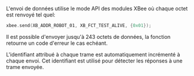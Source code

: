 [order]:       # (4)
[title]:       # (Envoi de données)
[description]: # (Implémentation de l'envoi de données)

L'envoi de données utilise le mode API des modules XBee où chaque octet est renvoyé tel quel:
```cpp
xbee.send(XB_ADDR_ROBOT_01, XB_FCT_TEST_ALIVE, {0x01});
```

Il est possible d'envoyer jusqu'à 243 octets de données, la fonction retourne un code d'erreur le cas echéant.

L'identifiant attribué à chaque trame est automatiquement incrémenté à chaque envoi.
Cet identifiant est utilisé pour détecter les réponses à une trame envoyée.
